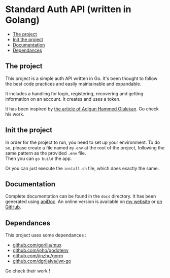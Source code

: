 # Standard Auth API (written in Golang) <!-- omit in toc -->

- [The project](#the-project)
- [Init the project](#init-the-project)
- [Documentation](#documentation)
- [Dependances](#dependances)

## The project
This project is a simple auth API written in Go. It's been thought to follow the best code practices and easily maintainable and expandable.

It includes a handling for login, registering, recovering and getting information on an account. It creates and uses a token.


It has been inspired by [the article of Adigun Hammed Olalekan](https://medium.com/@adigunhammedolalekan/build-and-deploy-a-secure-rest-api-with-go-postgresql-jwt-and-gorm-6fadf3da505b). Go check his work.

## Init the project
In order for the project to run, you need to set up your environment. To do so, please create a file named `my.env` at the root of the project, following the same pattern as the provided `.env` file.  
Then you can `go build` the app.

Or you can just execute the `install.sh` file, which does exactly the same.

## Documentation
Complete documentation can be found in the `docs` directory. It has been generated using [apiDoc](https://apidocjs.com). An online version is available on [my website](https://2alheure.fr/go_standard_auth_api/docs) or [on GitHub](https://2alheure.github.io/go_standard_auth_api/).

## Dependances
This project uses some dependances :
- [github.com/gorilla/mux](https://github.com/gorilla/mux)
- [github.com/joho/godotenv](https://github.com/joho/godotenv)
- [github.com/jinzhu/gorm](https://github.com/jinzhu/gorm)
- [github.com/dgrijalva/jwt-go](https://github.com/dgrijalva/jwt-go)

Go check their work !
